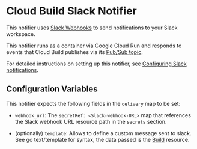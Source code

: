 # Cloud Build Slack Notifier

This notifier uses [Slack Webhooks](https://api.slack.com/messaging/webhooks) to
send notifications to your Slack workspace.

This notifier runs as a container via Google Cloud Run and responds to
events that Cloud Build publishes via its
[Pub/Sub topic](https://cloud.google.com/cloud-build/docs/send-build-notifications).

For detailed instructions on setting up this notifier,
see [Configuring Slack notifications](https://cloud.google.com/cloud-build/docs/configuring-notifications/configure-slack).

## Configuration Variables

This notifier expects the following fields in the `delivery` map to be set:

- `webhook_url`: The `secretRef: <Slack-webhook-URL>` map that references the
Slack webhook URL resource path in the `secrets` section.

- (optionally) `template`: Allows to define a custom message sent to slack.
See go text/template for syntax, the data passed is the [Build](https://godoc.org/google.golang.org/genproto/googleapis/devtools/cloudbuild/v1#Build)
resource.